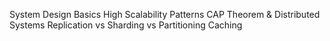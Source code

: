 System Design Basics
High Scalability Patterns
CAP Theorem & Distributed Systems
Replication vs Sharding vs Partitioning
Caching